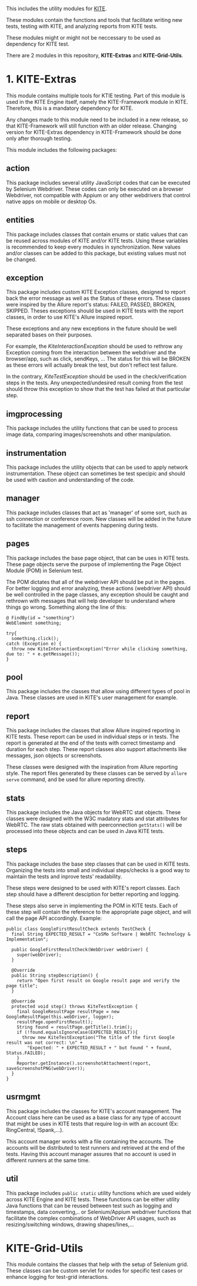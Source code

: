 This includes the utility modules for [KITE](https://github.com/webrtc/KITE/tree/kite-2.0). 

These modules contain the functions and tools that facilitate writing new tests, testing with KITE, and analyzing reports from KITE tests.

These modules might or might not be neccessary to be used as dependency for KITE test.

There are 2 modules in this repository, **KITE-Extras** and **KITE-Grid-Utils**. 

# 1. KITE-Extras

This module contains multiple tools for KTIE testing. Part of this module is used in the KITE Engine itself, namely the KITE-Framework module in KITE. Therefore, this is a mandatory dependency for KITE. 

Any changes made to this module need to be included in a new release, so that KITE-Framework  will still function with an older release. Changing version for KITE-Extras dependency in KITE-Framework should be done only after thorough testing.

This module includes the following packages:

## action
This package includes several utility JavaScript codes that can be executed by Selenium Webdriver. These codes can only be executed on a browser Webdriver, not compatible with Appium or any other webdrivers that control native apps on mobile or desktop Os.

## entities
This package includes classes that contain enums or static values that can be reused across modules of KITE and/or KITE tests. Using these variables is recommended to keep every modules in synchronization. New values and/or classes can be added to this package, but existing values must not be changed.

## exception
This package includes custom KITE Exception classes, designed to report back the error message as well as the Status of these errors. These classes were inspired by the Allure report's status: FAILED, PASSED, BROKEN, SKIPPED. Theses exceptions should be used in KITE tests with the report classes, in order to use KITE's Allure inspired report.

These exceptions and any new exceptions in the future should be well separated bases on their purposes. 

For example, the *KiteInteractionException* should be used to rethrow any Exception coming from the interaction between the webdriver and the browser/app, such as click, sendKeys, ... The status for this will be BROKEN as these errors will actually break the test, but don't reflect test failure. 

In the contrary, *KiteTestException* should be used in the check/verification steps in the tests. Any unexpected/undesired result coming from the test should throw this exception to show that the test has failed at that particular step.

## imgprocessing
This package includes the utility functions that can be used to process image data, comparing images/screenshots and other manipulation.

## instrumentation
This package includes the utility objects that can be used to apply network instrumentation. These object can sometimes be test specipic and should be used with caution and understanding of the code.

## manager
This package includes classes that act as 'manager' of some sort, such as ssh connection or conference room. New classes will be added in the future to facilitate the management of events happening during tests.

## pages
This package includes the base page object, that can be uses in KITE tests. These page objects serve the purpose of implementing the Page Object Module (POM) in Selenium test. 

The POM dictates that all of the webdriver API should be put in the pages. For better logging and error analyzing, these actions (webdriver API) should be well controlled in the page classes, any exception should be caught and rethrown with messages that will help developer to understand where things go wrong. Something along the line of this:

```
@ FindBy(id = "something")
WebElement something; 

try{
  something.click();
catch (Exception e) {
  throw new KiteInteractionException("Error while clicking something, due to: " + e.getMessage());
}
```

## pool
This package includes the classes that allow using different types of pool in Java. These classes are used in KITE's user management for example.

## report
This package includes the classes that allow Allure inspired reporting in KITE tests. These report can be used in individual steps or in tests. The report is generated at the end of the tests with correct timestamp and duration for each step. These report classes also support attachments like messages, json objects or screenshots.

These classes were designed with the inspiration from Allure reporting style. The report files generated by these classes can be served by `allure serve` command, and be used for allure reporting directly.

## stats
This package includes the Java objects for WebRTC stat objects. These classes were designed with the W3C madatory stats and stat attributes for WebRTC. The raw stats obtained with peerconnection `getStats()` will be processed into these objects and can be used in Java KITE tests.

## steps
This package includes the base step classes that can be used in KITE tests. Organizing the tests into small and individual steps/checks is a good way to maintain the tests and inprove tests' readability. 

These steps were designed to be used with KITE's report classes. Each step should have a different desciption for better reporting and logging.

These steps also serve in implementing the POM in KITE tests. Each of these step will contain the reference to the appropriate page object, and will call the page API accordingly. Example:

```
public class GoogleFirstResultCheck extends TestCheck {
  final String EXPECTED_RESULT = "CoSMo Software | WebRTC Technology & Implementation";
  
  public GoogleFirstResultCheck(WebDriver webDriver) {
    super(webDriver);
  }
  
  @Override
  public String stepDescription() {
    return "Open first result on Google result page and verify the page title";
  }
  
  @Override
  protected void step() throws KiteTestException {
    final GoogleResultPage resultPage = new GoogleResultPage(this.webDriver, logger);
    resultPage.openFirstResult();
    String found = resultPage.getTitle().trim();
    if (!found.equalsIgnoreCase(EXPECTED_RESULT)){
      throw new KiteTestException("The title of the first Google result was not correct: \n" +
        "Expected: " + EXPECTED_RESULT + " but found " + found, Status.FAILED);
    }
    Reporter.getInstance().screenshotAttachment(report, saveScreenshotPNG(webDriver));
  }
}
```
## usrmgmt
This package includes the classes for KITE's account management. The Account class here can be used as a base class for any type of account that might be uses in KITE tests that require log-in with an account (Ex: RingCentral, !Spank,...). 

This account manager works with a file containing the accounts. The accounts will be distributed to test runners and retrieved at the end of the tests. Having this account manager assures that no account is used in different runners at the same time.

## util
This package includes `public static` utility functions which are used widely across KITE Engine and KITE tests. These functions can be either utility Java functions that can be reused between test such as logging and timestamps, data converting,.. or Selenium/Appium webdriver functions that facilitate the complex combinations of WebDriver API usages, such as resizing/switching windows, drawing shapes/lines,...

# KITE-Grid-Utils
This module contains the classes that help with the setup of Selenium grid. These classes can be custom servlet for nodes for specific test cases or enhance logging for test-grid interactions.
